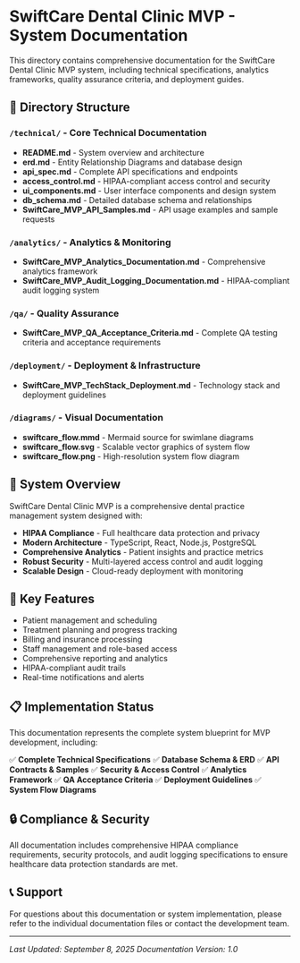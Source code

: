 # SwiftCare Dental Clinic MVP - System Documentation

This directory contains comprehensive documentation for the SwiftCare Dental Clinic MVP system, including technical specifications, analytics frameworks, quality assurance criteria, and deployment guides.

## 📁 Directory Structure

### `/technical/` - Core Technical Documentation
- **README.md** - System overview and architecture
- **erd.md** - Entity Relationship Diagrams and database design
- **api_spec.md** - Complete API specifications and endpoints
- **access_control.md** - HIPAA-compliant access control and security
- **ui_components.md** - User interface components and design system
- **db_schema.md** - Detailed database schema and relationships
- **SwiftCare_MVP_API_Samples.md** - API usage examples and sample requests

### `/analytics/` - Analytics & Monitoring
- **SwiftCare_MVP_Analytics_Documentation.md** - Comprehensive analytics framework
- **SwiftCare_MVP_Audit_Logging_Documentation.md** - HIPAA-compliant audit logging system

### `/qa/` - Quality Assurance
- **SwiftCare_MVP_QA_Acceptance_Criteria.md** - Complete QA testing criteria and acceptance requirements

### `/deployment/` - Deployment & Infrastructure
- **SwiftCare_MVP_TechStack_Deployment.md** - Technology stack and deployment guidelines

### `/diagrams/` - Visual Documentation
- **swiftcare_flow.mmd** - Mermaid source for swimlane diagrams
- **swiftcare_flow.svg** - Scalable vector graphics of system flow
- **swiftcare_flow.png** - High-resolution system flow diagram

## 🏥 System Overview

SwiftCare Dental Clinic MVP is a comprehensive dental practice management system designed with:

- **HIPAA Compliance** - Full healthcare data protection and privacy
- **Modern Architecture** - TypeScript, React, Node.js, PostgreSQL
- **Comprehensive Analytics** - Patient insights and practice metrics
- **Robust Security** - Multi-layered access control and audit logging
- **Scalable Design** - Cloud-ready deployment with monitoring

## 🚀 Key Features

- Patient management and scheduling
- Treatment planning and progress tracking
- Billing and insurance processing
- Staff management and role-based access
- Comprehensive reporting and analytics
- HIPAA-compliant audit trails
- Real-time notifications and alerts

## 📋 Implementation Status

This documentation represents the complete system blueprint for MVP development, including:

✅ **Complete Technical Specifications**
✅ **Database Schema & ERD**
✅ **API Contracts & Samples**
✅ **Security & Access Control**
✅ **Analytics Framework**
✅ **QA Acceptance Criteria**
✅ **Deployment Guidelines**
✅ **System Flow Diagrams**

## 🔒 Compliance & Security

All documentation includes comprehensive HIPAA compliance requirements, security protocols, and audit logging specifications to ensure healthcare data protection standards are met.

## 📞 Support

For questions about this documentation or system implementation, please refer to the individual documentation files or contact the development team.

---

*Last Updated: September 8, 2025*
*Documentation Version: 1.0*
